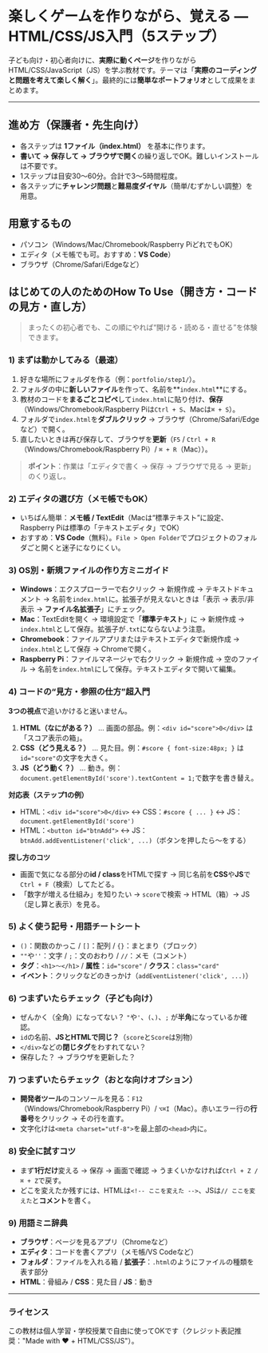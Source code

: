 # 楽しくゲームを作りながら、覚える — HTML/CSS/JS入門（5ステップ）

子ども向け・初心者向けに、**実際に動くページ**を作りながらHTML/CSS/JavaScript（JS）を学ぶ教材です。テーマは「**実際のコーディングと問題を考えて楽しく解く**」。最終的には**簡単なポートフォリオ**として成果をまとめます。

---

## 進め方（保護者・先生向け）

* 各ステップは **1ファイル（index.html）** を基本に作ります。
* **書いて → 保存して → ブラウザで開く**の繰り返しでOK。難しいインストールは不要です。
* 1ステップは目安30〜60分。合計で3〜5時間程度。
* 各ステップに**チャレンジ問題**と**難易度ダイヤル**（簡単/むずかしい調整）を用意。

## 用意するもの

* パソコン（Windows/Mac/Chromebook/Raspberry PiどれでもOK）
* エディタ（メモ帳でも可。おすすめ：**VS Code**）
* ブラウザ（Chrome/Safari/Edgeなど）

## はじめての人のためのHow To Use（開き方・コードの見方・直し方）

> まったくの初心者でも、この順にやれば“開ける・読める・直せる”を体験できます。

### 1) まずは動かしてみる（最速）

1. 好きな場所にフォルダを作る（例：`portfolio/step1/`）。
2. フォルダの中に**新しいファイル**を作って、名前を\*\*`index.html`\*\*にする。
3. 教材のコードを**まるごとコピペ**して`index.html`に貼り付け、**保存**（Windows/Chromebook/Raspberry Piは`Ctrl + S`、Macは`⌘ + S`）。
4. フォルダで`index.html`を**ダブルクリック** → ブラウザ（Chrome/Safari/Edgeなど）で開く。
5. 直したいときは再び保存して、ブラウザを**更新**（`F5` / `Ctrl + R`（Windows/Chromebook/Raspberry Pi）/ `⌘ + R`（Mac））。

> **ポイント**：作業は「エディタで書く → 保存 → ブラウザで見る → 更新」のくり返し。

### 2) エディタの選び方（メモ帳でもOK）

* いちばん簡単：**メモ帳 / TextEdit**（Macは“標準テキスト”に設定、Raspberry Piは標準の「テキストエディタ」でOK）
* おすすめ：**VS Code**（無料）。`File > Open Folder`でプロジェクトのフォルダごと開くと迷子になりにくい。

### 3) OS別・新規ファイルの作り方ミニガイド

* **Windows**：エクスプローラーで右クリック → 新規作成 → テキストドキュメント → 名前を`index.html`に。拡張子が見えないときは「表示 → 表示/非表示 → **ファイル名拡張子**」にチェック。
* **Mac**：TextEditを開く → 環境設定で「**標準テキスト**」に → 新規作成 → `index.html`として保存。拡張子が`.txt`にならないよう注意。
* **Chromebook**：ファイルアプリまたはテキストエディタで新規作成 → `index.html`として保存 → Chromeで開く。
* **Raspberry Pi**：ファイルマネージャで右クリック → 新規作成 → 空のファイル → 名前を`index.html`にして保存。テキストエディタで開いて編集。

### 4) コードの“見方・参照の仕方”超入門

**3つの視点**で追いかけると迷いません。

1. **HTML（なにがある？）** … 画面の部品。例：`<div id="score">0</div>` は「スコア表示の箱」。
2. **CSS（どう見える？）** … 見た目。例：`#score { font-size:48px; }` は`id="score"`の文字を大きく。
3. **JS（どう動く？）** … 動き。例：`document.getElementById('score').textContent = 1;`で数字を書き替え。

**対応表（ステップ1の例）**

* HTML：`<div id="score">0</div>` ↔ CSS：`#score { ... }` ↔ JS：`document.getElementById('score')`
* HTML：`<button id="btnAdd">` ↔ JS：`btnAdd.addEventListener('click', ...)`（ボタンを押したら〜をする）

**探し方のコツ**

* 画面で気になる部分の**id / class**をHTMLで探す → 同じ名前を**CSS**や**JS**で`Ctrl + F`（検索）してたどる。
* 「数字が増える仕組み」を知りたい → `score`で検索 → HTML（箱）→ JS（足し算と表示）を見る。

### 5) よく使う記号・用語チートシート

* `()`：関数のかっこ / `[]`：配列 / `{}`：まとまり（ブロック）
* `""`や`''`：文字 / `;`：文のおわり / `//`：メモ（コメント）
* **タグ**：`<h1>〜</h1>` / **属性**：`id="score"` / **クラス**：`class="card"`
* **イベント**：クリックなどのきっかけ（`addEventListener('click', ...)`）

### 6) つまずいたらチェック（子ども向け）

* ぜんかく（全角）になってない？ `"`や`'`、`(`、`)`、`;` が**半角**になっているか確認。
* `id`の名前、**JSとHTMLで同じ？**（`score`と`Score`は別物）
* `</div>`などの**閉じタグ**をわすれてない？
* 保存した？ → ブラウザを更新した？

### 7) つまずいたらチェック（おとな向けオプション）

* **開発者ツール**のコンソールを見る：`F12`（Windows/Chromebook/Raspberry Pi）/ `⌥⌘I`（Mac）。赤いエラー行の**行番号**をクリック → その行を直す。
* 文字化けは`<meta charset="utf-8">`を最上部の`<head>`内に。

### 8) 安全に試すコツ

* まず**1行だけ**変える → 保存 → 画面で確認 → うまくいかなければ`Ctrl + Z / ⌘ + Z`で戻す。
* どこを変えたか残すには、HTMLは`<!-- ここを変えた -->`、JSは`// ここを変えた`と**コメント**を書く。

### 9) 用語ミニ辞典

* **ブラウザ**：ページを見るアプリ（Chromeなど）
* **エディタ**：コードを書くアプリ（メモ帳/VS Codeなど）
* **フォルダ**：ファイルを入れる箱 / **拡張子**：`.html`のようにファイルの種類を表す部分
* **HTML**：骨組み / **CSS**：見た目 / **JS**：動き

---

### ライセンス

この教材は個人学習・学校授業で自由に使ってOKです（クレジット表記推奨："Made with ❤️ + HTML/CSS/JS"）。
